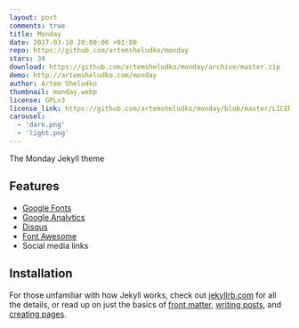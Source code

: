 ```yaml
---
layout: post
comments: true
title: Monday
date: 2017-03-10 20:00:00 +01:00
repo: https://github.com/artemsheludko/monday
stars: 34
download: https://github.com/artemsheludko/monday/archive/master.zip
demo: http://artemsheludko.com/monday
author: Artem Sheludko
thumbnail: monday.webp
license: GPLv3
license_link: https://github.com/artemsheludko/monday/blob/master/LICENSE
carousel:
  - 'dark.png'
  - 'light.png'
---
```


The Monday Jekyll theme

## Features

* [Google Fonts](https://fonts.google.com/)
* [Google Analytics](https://analytics.google.com/analytics/web/)
* [Disqus](https://disqus.com/)
* [Font Awesome](https://fontawesome.io/)
* Social media links

## Installation

For those unfamiliar with how Jekyll works, check out [jekyllrb.com](https://jekyllrb.com/) for all the details, or read up on just the basics of [front matter](https://jekyllrb.com/docs/frontmatter/), [writing posts](https://jekyllrb.com/docs/posts/), and [creating pages](https://jekyllrb.com/docs/pages/).
